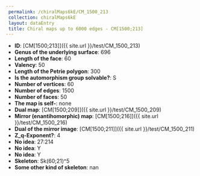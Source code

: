 ```yaml
--- 
 permalink: /chiralMaps6kE/CM_1500_213 
 collection: chiralMaps6kE
 layout: dataEntry
 title: Chiral maps up to 6000 edges - CM[1500;213]
---
```


- **ID**: [CM[1500;213]]({{ site.url }}/test/CM_1500_213)
- **Genus of the underlying surface**: 696
- **Length of the face**: 60
- **Valency**: 50
- **Length of the Petrie polygon**: 300
- **Is the automorphism group solvable?**: S
- **Number of vertices**: 60
- **Number of edges**: 1500
- **Number of faces**: 50
- **The map is self-**: none
- **Dual map**: [CM[1500;209]]({{ site.url }}/test/CM_1500_209)
- **Mirror (enantihomorphic) map**: [CM[1500;216]]({{ site.url }}/test/CM_1500_216)
- **Dual of the mirror image**: [CM[1500;211]]({{ site.url }}/test/CM_1500_211)
- **Z_q-Exponent?**: 4
- **No idea**:  27:214
- **No idea**: Y
- **No idea**: Y
- **Skeleton**: Sk(60;21)^5
- **Some other kind of skeleton**: nan

